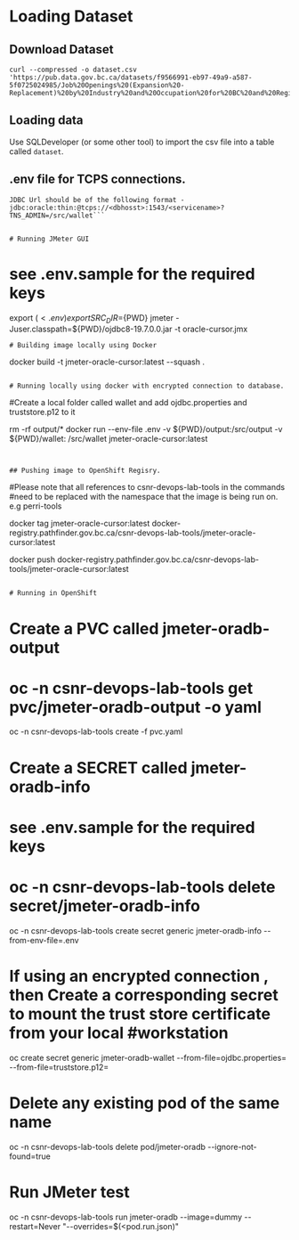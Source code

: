 # Loading Dataset
## Download Dataset
```
curl --compressed -o dataset.csv 'https://pub.data.gov.bc.ca/datasets/f9566991-eb97-49a9-a587-5f0725024985/Job%20Openings%20(Expansion%20-Replacement)%20by%20Industry%20and%20Occupation%20for%20BC%20and%20Regions.csv'
```
## Loading data
Use SQLDeveloper (or some other tool) to import the csv file into a table called `dataset`.


## .env file for TCPS connections.
```
JDBC Url should be of the following format - 
jdbc:oracle:thin:@tcps://<dbhosst>:1543/<servicename>?TNS_ADMIN=/src/wallet```


# Running JMeter GUI
```
# see .env.sample for the required keys
export $(<.env)
export SRC_DIR=${PWD}
jmeter -Juser.classpath=${PWD}/ojdbc8-19.7.0.0.jar -t oracle-cursor.jmx
```
# Building image locally using Docker
```
docker build -t jmeter-oracle-cursor:latest --squash .
```

# Running locally using docker with encrypted connection to database.
```
#Create a local folder called wallet and add ojdbc.properties and truststore.p12 to it

rm -rf output/*
docker run --env-file .env -v ${PWD}/output:/src/output -v ${PWD}/wallet: /src/wallet jmeter-oracle-cursor:latest
```


## Pushing image to OpenShift Regisry. 
```
#Please note that all references to csnr-devops-lab-tools in the commands 
#need to be replaced with the namespace that the image is being run on. e.g perri-tools

docker tag jmeter-oracle-cursor:latest docker-registry.pathfinder.gov.bc.ca/csnr-devops-lab-tools/jmeter-oracle-cursor:latest

docker push docker-registry.pathfinder.gov.bc.ca/csnr-devops-lab-tools/jmeter-oracle-cursor:latest
```

# Running in OpenShift
```
# Create a PVC called jmeter-oradb-output
# oc -n csnr-devops-lab-tools get pvc/jmeter-oradb-output -o yaml
oc -n csnr-devops-lab-tools create -f pvc.yaml

# Create a SECRET called jmeter-oradb-info
# see .env.sample for the required keys
# oc -n csnr-devops-lab-tools delete secret/jmeter-oradb-info
oc -n csnr-devops-lab-tools create secret generic jmeter-oradb-info --from-env-file=.env

# If using an encrypted connection , then Create a corresponding secret to mount the trust store certificate from your local #workstation
oc create secret generic jmeter-oradb-wallet --from-file=ojdbc.properties=<path to file on local workstation> --from-file=truststore.p12=<path to file on local workstation>

# Delete any existing pod of the same name
oc -n csnr-devops-lab-tools delete pod/jmeter-oradb --ignore-not-found=true

# Run JMeter test
oc -n csnr-devops-lab-tools run jmeter-oradb --image=dummy --restart=Never "--overrides=$(<pod.run.json)"
```